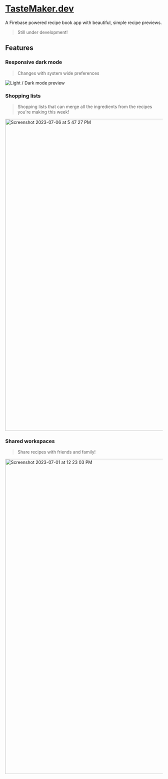 # [TasteMaker.dev](https://tastemaker.dev)

A Firebase powered recipe book app with beautiful, simple recipe previews.

> Still under development!

## Features

### Responsive dark mode
> Changes with system wide preferences

![Light / Dark mode preview](https://github.com/ZachSandersDev/TasteMaker.dev/assets/3523047/760250ba-8541-4db0-8ee4-a81480edf37f)

### Shopping lists
> Shopping lists that can merge all the ingredients from the recipes you're making this week!
<img width="998" alt="Screenshot 2023-07-06 at 5 47 27 PM" src="https://github.com/ZachSandersDev/TasteMaker.dev/assets/3523047/fa79c924-07fb-4312-805e-c4a04cea56f6">

### Shared workspaces
> Share recipes with friends and family!

<img width="1008" alt="Screenshot 2023-07-01 at 12 23 03 PM" src="https://github.com/ZachSandersDev/TasteMaker.dev/assets/3523047/e1fb03f5-3cb8-45ad-8466-2b24708211c7">

